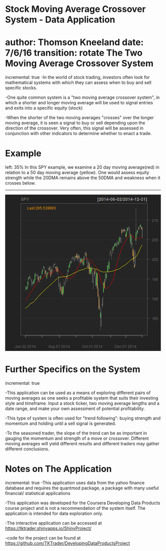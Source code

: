 Stock Moving Average Crossover System - Data Application
========================================================
author: Thomson Kneeland
date: 7/6/16
transition: rotate
The Two Moving Average Crossover System
========================================================
incremental: true
-In the world of stock trading, investors often look for mathematical systems with which they can assess
when to buy and sell specific stocks.

-One quite common system is a "two moving average crossover system", in which a shorter and longer
moving average will be used to signal entries and exits into a specific equity (stock)

-When the shorter of the two moving averages "crosses" over the longer moving average, it is seen a signal
to buy or sell depending upon the direction of the crossover. Very often, this signal will be assessed in conjunction with other
indicators to determine whether to enact a trade.

Example
========================================================
left: 35%
In this SPY example, we examine a 20 day moving average(red)
in relation to a 50 day moving average (yellow).  One would assess equity strength while the 20DMA remains above the 50DMA and weakness when it crosses below.
***

![plot of chunk unnamed-chunk-2](MAProject-figure/unnamed-chunk-2-1.png)

Further Specifics on the System
========================================================
incremental: true

-This application can be used as a means of exploring different pairs of moving averages as one seeks a profitable system that suits their investing style and timeframe.  Input a stock ticker, two moving average lengths and a date range, and make your own assessment of potential profitability.

-This type of system is often used for "trend following": buying strength and momentum and holding until a sell signal is generated.

-To the seasoned trader, the slope of the trend can be as important in gauging the momentum and strength of a move or crossover.  Different moving averages will yield different results and different traders may gather different conclusions.

Notes on The Application
========================================================
incremental: true
-This application uses data from the yahoo finance database and requires the quantmod package, a package with many useful financial/
statistical applications

-This application was developed for the Coursera Developing Data Products course project and is not a recommendation of the system itself. The application is intended for data exploration only.

-The interactive application can be accessed at https://tktrader.shinyapps.io/ShinyProject/

-code for the project can be found at https://github.com/TKTrader/DevelopingDataProductsProject
